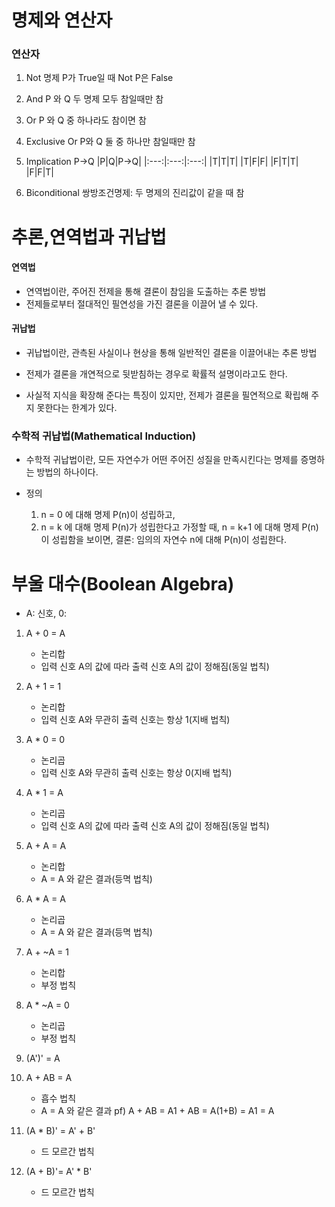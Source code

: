 # 명제와 연산자

### 연산자

1. Not
    명제 P가 True일 때 Not P은 False

2. And
    P 와 Q 두 명제 모두 참일때만 참

3. Or
    P 와 Q 중 하나라도 참이면 참

4. Exclusive Or
    P와 Q 둘 중 하나만 참일때만 참

5. Implication
    P->Q
    |P|Q|P->Q|
    |:---:|:---:|:---:|
    |T|T|T|
    |T|F|F|
    |F|T|T|
    |F|F|T|

6. Biconditional
    쌍방조건명제: 두 명제의 진리값이 같을 때 참


# 추론,연역법과 귀납법


#### 연역법
- 연역법이란, 주어진 전제을 통해 결론이 참임을 도출하는 추론 방법
- 전제들로부터 절대적인 필연성을 가진 결론을 이끌어 낼 수 있다.


#### 귀납법
- 귀납법이란, 관측된 사실이나 현상을 통해 일반적인 결론을 이끌어내는 추론 방법
- 전제가 결론을 개연적으로 뒷받침하는 경우로 확률적 설명이라고도 한다.

- 사실적 지식을 확장해 준다는 특징이 있지만, 전제가 결론을 필연적으로 확립해 주지 못한다는 한계가 있다.


### 수학적 귀납법(Mathematical Induction)
- 수학적 귀납법이란, 모든 자연수가 어떤 주어진 성질을 만족시킨다는 명제를 증명하는 방법의 하나이다.

- 정의
    1. n = 0 에 대해 명제 P(n)이 성립하고,
    2. n = k 에 대해 명제 P(n)가 성립한다고 가정할 때, n = k+1 에 대해 명제 P(n)이 성립함을 보이면,
    결론: 임의의 자연수 n에 대해 P(n)이 성립한다.


# 부울 대수(Boolean Algebra)

- A: 신호, 0: 
1. A + 0 = A
    - 논리합
    - 입력 신호 A의 값에 따라 출력 신호 A의 값이 정해짐(동일 법칙)


2. A + 1 = 1
    - 논리합
    - 입력 신호 A와 무관히 출력 신호는 항상 1(지배 법칙)


3. A * 0 = 0
    - 논리곱
    - 입력 신호 A와 무관히 출력 신호는 항상 0(지배 법칙)


4. A * 1 = A
    - 논리곱
    - 입력 신호 A의 값에 따라 출력 신호 A의 값이 정해짐(동일 법칙)


5. A + A = A
    - 논리합
    - A = A 와 같은 결과(등멱 법칙)


6. A * A = A
    - 논리곱
    - A = A 와 같은 결과(등멱 법칙)


7. A + ~A = 1
    - 논리합
    - 부정 법칙


8. A * ~A = 0
    - 논리곱
    - 부정 법칙


9. (A')' = A


10. A + AB = A
    - 흡수 법칙
    - A = A 와 같은 결과
    pf) A + AB = A1 + AB = A(1+B) = A1 = A

11. (A * B)' = A' + B'
    - 드 모르간 법칙

12. (A + B)'= A' * B'
    - 드 모르간 법칙
